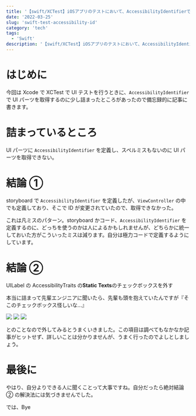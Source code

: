 ```yaml
---
title: '【swift/XCTest】iOSアプリのテストにおいて、AccessibilityIdentifierでUIパーツが取得できない'
date: '2022-03-25'
slug: 'swift-test-accessibility-id'
category: 'tech'
tags:
  - 'Swift'
description: '【swift/XCTest】iOSアプリのテストにおいて、AccessibilityIdentifierでUIパーツが取得できないことがあったので、解決法を備忘録的に残します。'
---
```


# はじめに

今回は Xcode で XCTest で UI テストを行うときに、`AccessibilityIdentifier`で UI パーツを取得するのに少し詰まったところがあったので備忘録的に記事に書きます。

# 詰まっているところ

UI パーツに `AccessibilityIdentifier` を定義し、スペルミスもないのに UI パーツを取得できない。

# 結論 ①

storyboard で `AccessibilityIdentifier` を定義したが、`ViewController` の中でも定義しており、そこで ID が変更されていたので、取得できなかった。

これは凡ミスのパターン。storyboard かコード、`AccessibilityIdentifier` を定義するのに、どっちを使うのかは人によるかもしれませんが、どちらかに統一しておいた方がこういったミスは減ります。自分は極力コードで定義するようにしています。

# 結論 ②

UILabel の AccessibilityTraits の**Static Texts**のチェックボックスを外す

本当に詰まって先輩エンジニアに聞いたら、先輩も頭を抱えていたんですが『そこのチェックボックス怪しいな...』

<img src="@image/1.png">

<img src="@image/2.png">

<img src="@image/3.png">

とのことなので外してみるとうまくいきました。この項目は調べてもなかなか記事がヒットせず、詳しいことは分かりませんが、うまく行ったのでよしとしましょう。

# 最後に

やはり、自分よりできる人に聞くことって大事ですね。自分だったら絶対結論 ② の解決法には気づきませんでした。

では、Bye
